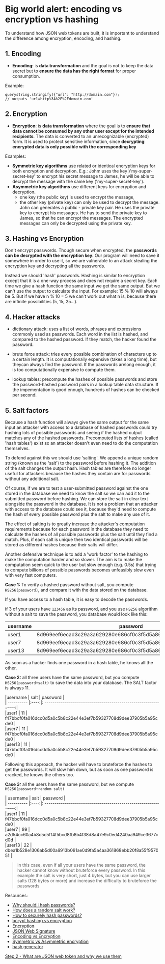 # Big world alert: encoding vs encryption vs hashing

To understand how JSON web tokens are built, it is important to understand the difference among encryption,
encoding, and hashing.

## 1. Encoding
- **Encoding**: is **data transformation** and the goal is not to keep the data secret but to **ensure the data has the right format** for proper consumption.

Example:
  ```
  querystring.stringify({"url": "http://domain.com"});
  // outputs 'url=http%3A%2F%2Fdomain.com'
  ```

## 2. Encryption
- **Encryption**:  is **data transformation** where the goal is to **ensure that data cannot be consumed by any other user except for the intended recipients**. The data is converted to an unrecognizable (encrypted) form. It is used to protect sensitive information, since **decrypting encrypted data is only possible with the corresponding key**

Examples:

- **Symmetric key algorithms** use related or identical encryption keys for both encryption and decryption.
  E.g.: Johm uses the key )'my-super-secret-key' to encrypt his secret message to James, he will be able to decrypt the message with the same key ('my-super-secret-key').
- **Asymmetric key algorithms** use different keys for encryption and decryption.
  - one key (the public key) is used to encrypt the message,
  - the other key (private key) can only be used to decrypt the message.
  John can generates a public - private key pair. He uses the private key to encrypt his messages. He has to send the private key to James, so that he can encrypt the messages. The encrypted messages can only be decrypted using the private key.

## 3. Hashing vs Encryption
Don't encrypt passwords. Though secure when encrypted, the **passwords can be decrypted with the encryption key**. Our program will need to save it somewhere in order to use it, so we are vulnerable to an attack stealing the encryption key and decrypting all the passwords.

Instead we should 'hash' passwords. Hashing is similar to encryption except that it is a one-way process and does not require a secret key. Each time we give a hash function the same input we get the same output. But we can't use the output to calculate the input. For example: 15 % 10 will always be 5. But if we have n % 10 = 5 we can't work out what n is, because there are infinite possibilities (5, 15, 25...).

## 4. Hacker attacks

- dictionary attack: uses a list of  words, phrases and expressions commonly used as passwords. Each word in the list is hashed, and compared to the hashed password. If they match, the hacker found the password.

- brute force attack: tries every possible combination of characters up to a certain length. It is computationally expensive (takes a long time), but theycan always find the password. If the passwords arelong enough, it is too computationally expensive to compute them.

- lookup tables: precompute the hashes of possible passwords and store the password-hashed password pairs in a lookup table data structure. If the impementation is good enough, hundreds of hashes can be checked per second.

## 5. Salt factors

Because a hash function will always give the same output for the same input an attacker with access to a database of hashed passwords could try hashing lots of possible passwords and seeing if the hashed output matches any of the hashed passwords. Precomputed lists of hashes (called 'hash tables') exist so an attacker doesn't even need to do the computation themselves.

To defend against this we should use 'salting'. We append a unique random string (known as the 'salt') to the password before hashing it. The addition of the salt changes the output hash. Hash tables are therefore no longer useful for attackers because the hashes they contain are for passwords without any additional salt.

Of course, if we are to test a user-submitted password against the one stored in the database we need to know the salt so we can add it to the submitted password before hashing. We can store the salt in clear text alongside the password in the database. It is not a problem that an attacker with access to the database could see it, because they'd need to compute the hash of every possible password plus the salt to make any use of it.

The effect of salting is to greatly increase the attacker's computation requirements because for each password in the database they need to calculate the hashes of all possible passwords plus the salt until they find a match. Plus, if each salt is unique then two identical passwords will be stored as different hashes because their salts will differ.

Another defensive technique is to add a 'work factor' to the hashing to make the computation harder and so slower. The aim is to make the computation seem quick to the user but slow enough (e.g. 0.5s) that trying to compute billions of possible passwords becomes unfeasibly slow even with very fast computers.


**Case 1:** To verify a hashed password without salt, you compute ```HS256(password)```, and compare
it with the data stored on the database.

If you have access to a hash table, it is easy to decode the passwords.

if 3 of your users have ```123456``` as its password, and you use ```HS256``` algorithm without a salt to save the password, you database would look like this:  

|username    | password                         |
| ---------- |:--------------------------------:|
|user1       | 8d969eef6ecad3c29a3a629280e686cf0c3f5d5a86aff3ca12020c923adc6c92 |
|user7       | 8d969eef6ecad3c29a3a629280e686cf0c3f5d5a86aff3ca12020c923adc6c92 |
|user13      | 8d969eef6ecad3c29a3a629280e686cf0c3f5d5a86aff3ca12020c923adc6c92 |

As soon as a hacker finds one password in a hash table, he knows all the other.

**Case 2:** all three users have the same password, but you compute ```HS256(password+salt)``` to save the data
into your database. The SALT factor is always 11.


|username    | salt | password                                                         |   
| ---------- |:----:|: ---------------------------------------------------------------:|   
|user1       | 11   | f47bbcf0fa016dcc0d5a0c5b8c22e44e3ef7b59327708d9dee37905b5a95cde0 |   
|user7       | 11   | f47bbcf0fa016dcc0d5a0c5b8c22e44e3ef7b59327708d9dee37905b5a95cde0 |   
|user13      | 11   | f47bbcf0fa016dcc0d5a0c5b8c22e44e3ef7b59327708d9dee37905b5a95cde0 |   

Following this approach, the hacker will have to bruteforce the hashes to get the passwords. It will slow him down, but as soon as one password is cracked, he knows the others too.

**Case 3:** all the users have the same password, but we compute ```HS256(password+random salt)```  

| username   | salt | password                                                         |   
| ---------- |:----:|: ---------------------------------------------------------------:|   
|user1       |  11  | f47bbcf0fa016dcc0d5a0c5b8c22e44e3ef7b59327708d9dee37905b5a95cde0 |    
|user7       |  99  | a2d54cc60a4b8c5c5f14f5bcd8fb8b4f38d8a47e9c0ed4240aa949ce3677cd0d |     
|user13      |  22  | dbea1b528e1306ab5d00a6913b091ae0d9fa5a4aa361868ebb20f8a55f957051 |    

>In this case, even if all your users have the same password, the hacker cannot know without bruteforce every password. In this example the salt is very short, just 4 bytes, but you can use larger salts (128 bytes or more) and increase the difficulty to bruteforce the passwords


Resources:  
- [Why should i hash passwords?](https://security.stackexchange.com/questions/36833/why-should-i-hash-passwords)  
- [How does a random salt work?](https://security.stackexchange.com/questions/66989/how-does-a-random-salt-work)  
- [How to securely hash passwords?](https://security.stackexchange.com/questions/211/how-to-securely-hash-passwords/31846#31846)  
- [bcrypt hashing vs encryption](http://stackoverflow.com/questions/9035855/is-bcrypt-used-for-hashing-or-encryption-a-bit-of-confusion)  
- [Encryption](https://www.howtogeek.com/howto/33949/htg-explains-what-is-encryption-and-how-does-it-work/)  
- [JSON Web Signature](https://en.wikipedia.org/wiki/JSON_Web_Signature)  
- [Encoding vs Encryption](http://stackoverflow.com/questions/4657416/difference-between-encoding-and-encryption)
- [Symmetric vs Asymmetric encryption](https://www.ssl2buy.com/wiki/symmetric-vs-asymmetric-encryption-what-are-differences)
- [hash generator](http://www.freeformatter.com/hmac-generator.html)

[Step 2 - What are JSON web token and why we use them](./Step2.md)

